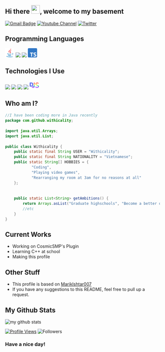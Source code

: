  <h2>Hi there <img src="https://media.giphy.com/media/hvRJCLFzcasrR4ia7z/giphy.gif" width="28px" height="28px">, welcome to my basement</h2>

[![Gmail Badge](https://img.shields.io/badge/-itswithermc@gmail.com-c14438?style=flat-square&logo=Gmail&logoColor=white&link=mailto:itswithermc@gmail.com)](mailto:itswithermc@gmail.com)
[![Youtube Channel](https://img.shields.io/youtube/channel/subscribers/UClgNpRIJN2xnMO7d4usz2YA?label=Youtube&logo=Youtube&logoColor=red&style=flat-square)](https://www.youtube.com/Withicality)
[![Twitter](https://img.shields.io/twitter/follow/withicality?label=Twitter&logo=Twitter&style=flat-square)](https://www.twitter.com/Withicality)


## Programming Languages
<img src = './images/java.svg' width='30'/> <img src = './images/js.svg' width='30'/> <img src = './images/cpp.svg' width='30'/> <img src = './images/ts.svg' width='30'/>

 ## Technologies I Use
<img src = './images/git.svg' width='30'/> <img src = './images/nodejs.svg' width='30'/> <img src = './images/spigot.png' width='30'/> <img src = './images/fabric.png' width='30'> <img src = './images/djs.svg' width='30'>

 ## Who am I?
```java
//I have been coding more in Java recently
package com.github.withicality;

import java.util.Arrays;
import java.util.List;

public class Withicality {
    public static final String USER = "Withicality";
    public static final String NATIONALITY = "Vietnamese";
    public static String[] HOBBIES = {
            "Coding",
            "Playing video games",
            "Rearranging my room at 3am for no reasons at all"
    };


    public static List<String> getAmbitions() {
        return Arrays.asList("Graduate highschools", "Become a better developer.", "Learn more about this world.");
        //etc
    }
}
```
 
## Current Works
 * Working on CosmicSMP's Plugin
 * Learning C++ at school
 * Making this profile
 
## Other Stuff
  - This profile is based on [MarikIshtar007](https://github.com/MarikIshtar007/MarikIshtar007/)
  - If you have any suggestions to this README, feel free to pull up a request.

## My Github Stats
![my github stats](https://github-readme-stats.vercel.app/api?username=Withicality&show_icons=true&hide=[%22issues%22]&theme=dracula)

[![Profile Views](https://komarev.com/ghpvc/?username=withicality&style=flat-square)](https://www.github.com/Withicality)
![Followers](https://img.shields.io/github/followers/withicality?logo=github&style=flat-square)

### Have a nice day!
